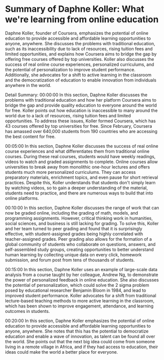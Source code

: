 # Summary of Daphne Koller: What we're learning from online education

Daphne Koller, founder of Coursera, emphasizes the potential of online education to provide accessible and affordable learning opportunities to anyone, anywhere. She discusses the problems with traditional education, such as its inaccessibility due to lack of resources, rising tuition fees and limited opportunities, and explains how Coursera aims to bridge the gap by offering free courses offered by top universities. Koller also discusses the success of real online course experiences, personalized curriculums, and the potential of personalization to improve student performance. Additionally, she advocates for a shift to active learning in the classroom and the democratization of education to enable innovation from individuals anywhere in the world.

Detail Summary: 
00:00:00
In this section, Daphne Koller discusses the problems with traditional education and how her platform Coursera aims to bridge the gap and provide quality education to everyone around the world for free. Koller points out how education is inaccessible to many around the world due to a lack of resources, rising tuition fees and limited opportunities. To address these issues, Koller formed Coursera, which has 43 courses offered by top universities for free. Since February, Coursera has amassed over 640,000 students from 190 countries who are accessing the best content for free.

00:05:00
In this section, Daphne Koller discusses the success of real online course experiences and what differentiates them from traditional online courses. During these real courses, students would have weekly readings, videos to watch and graded assignments to complete. Online courses allow universities to break away from monolithic one-hour lectures and offers students much more personalized curriculums. They can access preparatory materials, enrichment topics, and even pause for short retrieval practices. Despite this, Koller understands that students don't simply learn by watching videos, so to gain a deeper understanding of the material, students need to practice, and there are numerous ways to build that into online platforms.

00:10:00
In this section, Daphne Koller discusses the range of work that can now be graded online, including the grading of math, models, and programming assignments. However, critical thinking work in humanities, social sciences, and business is still lacking for grading. To solve this, Koller and her team turned to peer grading and found that it is surprisingly effective, with student-assigned grades being highly correlated with teacher-assigned grades. Peer grading also allows for the formation of a global community of students who collaborate on questions, answers, and self-assembled study groups, creating opportunities to better understand human learning by collecting unique data on every click, homework submission, and forum post from tens of thousands of students.

00:15:00
In this section, Daphne Koller uses an example of large-scale data analysis from a course taught by her colleague, Andrew Ng, to demonstrate the power of personalized feedback in online education. She also discusses the potential of personalization, which could solve the 2 sigma problem posed by educational researcher Benjamin Bloom in 1984, and lead to improved student performance. Koller advocates for a shift from traditional lecture-based teaching methods to more active learning in the classroom, which has been shown to improve engagement, attendance, and learning outcomes in students.

00:20:00
In this section, Daphne Koller emphasizes the potential of online education to provide accessible and affordable learning opportunities to anyone, anywhere. She notes that this has the potential to democratize education and enable a wave of innovation, as talent can be found all over the world. She points out that the next big idea could come from someone living in a remote village in Africa, and if they had access to education, their ideas could make the world a better place for everyone.

